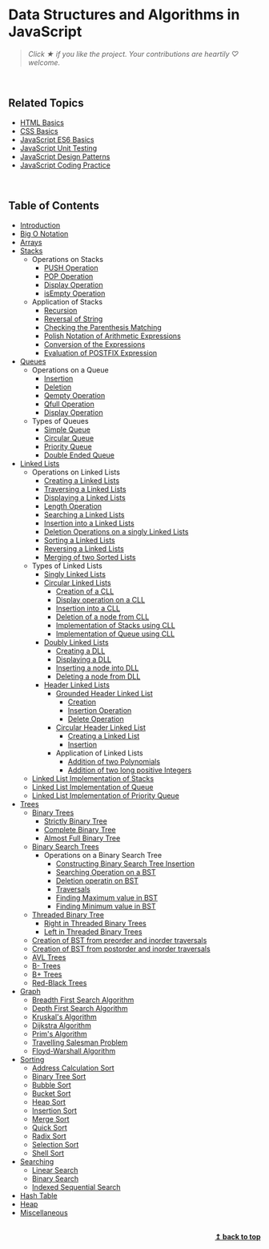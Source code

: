 # Data Structures and Algorithms in JavaScript

> *Click &#9733; if you like the project. Your contributions are heartily ♡ welcome.*

<br/>

## Related Topics

* [HTML Basics](https://github.com/learning-zone/html-basics)
* [CSS Basics](https://github.com/learning-zone/css-basics)
* [JavaScript ES6 Basics](https://github.com/learning-zone/javascript-es6-basics)
* [JavaScript Unit Testing](https://github.com/learning-zone/javascript-unit-testing)
* [JavaScript Design Patterns](https://github.com/learning-zone/javascript-design-patterns)
* [JavaScript Coding Practice](https://github.com/learning-zone/javascript-coding-practice)

<br/>

## Table of Contents

* [Introduction](#-introduction)
* [Big O Notation](#-big-o-notation)
* [Arrays](#-arrays)
* [Stacks](#-stacks)
    * Operations on Stacks
        * [PUSH Operation](#-push-operation)
        * [POP Operation](#-pop-operation)
        * [Display Operation](#-display-operation)
        * [isEmpty Operation](#-isempty-operation)
    * Application of Stacks
        * [Recursion](#-recursion)
        * [Reversal of String](#-reversal-of-string)
        * [Checking the Parenthesis Matching](#-checking-the-parenthesis-matching)
        * [Polish Notation of Arithmetic Expressions](#-polish-notation-of-arithmetic-expressions)
        * [Conversion of the Expressions](#-conversion-of-the-expressions)
        * [Evaluation of POSTFIX Expression](#-evaluation-of-postfix-expression)
* [Queues](#-queues)
    * Operations on a Queue
        * [Insertion](#-insertion)
        * [Deletion](#-deletion)
        * [Qempty Operation](#-qempty-operation)
        * [Qfull Operation](#-qfull-operation)
        * [Display Operation](#-display-operation)
    * Types of Queues
        * [Simple Queue](#-simple-queue)
        * [Circular Queue](#-circular-queue)
        * [Priority Queue](#-priority-queue)
        * [Double Ended Queue](#-double-ended-queue)
* [Linked Lists](#-linked-lists)
    * Operations on Linked Lists
        * [Creating a Linked Lists](#-creating-a-lined-lists)
        * [Traversing a Linked Lists](#-creating-a-lined-lists)
        * [Displaying a Linked Lists](#-creating-a-lined-lists)
        * [Length Operation](#-creating-a-lined-lists)
        * [Searching a Linked Lists](#-creating-a-lined-lists)
        * [Insertion into a Linked Lists](#-creating-a-lined-lists)
        * [Deletion Operations on a singly Linked Lists](#-creating-a-lined-lists)
        * [Sorting a Linked Lists](#-creating-a-lined-lists)
        * [Reversing a Linked Lists](#-creating-a-lined-lists)
        * [Merging of two Sorted Lists](#-creating-a-lined-lists)
    * Types of Linked Lists
        * [Singly Linked Lists](#-singly-linked-lists)
        * [Circular Linked Lists](#-circular-singly-linked-lists)
            * [Creation of a CLL](#-creation-of-a-circular-linked-list)
            * [Display operation on a CLL](#-creation-of-a-circular-linked-list)
            * [Insertion into a CLL](#-creation-of-a-circular-linked-list)
            * [Deletion of a node from CLL](#-creation-of-a-circular-linked-list)
            * [Implementation of Stacks using CLL](#-creation-of-a-circular-linked-list)
            * [Implementation of Queue using CLL](#-creation-of-a-circular-linked-list)
        * [Doubly Linked Lists](#-doubly-linked-lists)
            * [Creating a DLL](#-creating-a-dll)
            * [Displaying a DLL](#-displaying-a-dll)
            * [Inserting a node into DLL](#-Inserting-a-node-into-dll)
            * [Deleting a node from DLL](#-deleting-a-node-from-dll)
        * [Header Linked Lists](#-header-linked-lists)
            * [Grounded Header Linked List](#-grounded-header-linked-list)
                * [Creation](#-creation)
                * [Insertion Operation](#-insertion-operation)
                * [Delete Operation](#-delete-operation)
            * [Circular Header Linked List](#-circular-header-linked-list)
                * [Creating a Linked List](#-creating-a-linked-list)
                * [Insertion](#-insertion)
            * Application of Linked Lists
                * [Addition of two Polynomials](#-addition-of-two-polynomials)
                * [Addition of two long positive Integers](#-addition-of-two-long-positive-integers)
    * [Linked List Implementation of Stacks](#-linked-list-implementation-of-stacks)
    * [Linked List Implementation of Queue](#-linked-list-implementation-of-queue)
    * [Linked List Implementation of Priority Queue](#-linked-list-implementation-of-priority-queue)
* [Trees](#-trees)
    * [Binary Trees](#-binary-tree)
        * [Strictly Binary Tree](#-strictly-binary-tree)
        * [Complete Binary Tree](#-complete-binary-tree)
        * [Almost Full Binary Tree](#-almost-full-binary-tree)
    * [Binary Search Trees](#-binary-search-tree)
        * Operations on a Binary Search Tree
            * [Constructing Binary Search Tree Insertion](#-constructing-binary-search-tree)
            * [Searching Operation on a BST](#-searching-operation-on-a-bst)
            * [Deletion operatin on BST](#-deletion-operatin-on-bst)
            * [Traversals](#-traversals)
            * [Finding Maximum value in BST](#-finding-maximum-value-in-bst)
            * [Finding Minimum value in BST](#-finding-minimum-value-in-bst)
    * [Threaded Binary Tree](#threaded-binary-tree)
        * [Right in Threaded Binary Trees](#-right-in-threaded-binary-trees)
        * [Left in Threaded Binary Trees](#-Left-in-threaded-binary-trees)
    * [Creation of BST from preorder and inorder traversals](#-creation-of-bst-from-preorder-and-inorder-traversals)
    * [Creation of BST from postorder and inorder traversals](#-creation-of-bst-from-postorder-and-inorder-traversals)
    * [AVL Trees](#-avl-tree)
    * [B- Trees](#-b-tree)
    * [B+ Trees](#-b-tree)
    * [Red-Black Trees](#-red-black-tree)
* [Graph](#-graph)
    * [Breadth First Search Algorithm](#-breadth-first-search-algorithm)
    * [Depth First Search Algorithm](#-depth-first-search-algorithm)
    * [Kruskal\'s Algorithm](#-Kruskals-algorithm)
    * [Dijkstra Algorithm](#-dijkstra-algorithm)
    * [Prim\'s Algorithm](#-prims-algorithm)
    * [Travelling Salesman Problem](#-travelling-salesman-problem)
    * [Floyd-Warshall Algorithm](#-floyd-warshall-algorithm)
* [Sorting](#-sorting-algorithms)
    * [Address Calculation Sort](#-address-calculation-sort)
    * [Binary Tree Sort](#-binary-tree-sort)
    * [Bubble Sort](#-bubble-sort)
    * [Bucket Sort](#-bucket-sort)
    * [Heap Sort](#-heap-sort)
    * [Insertion Sort](#-insertion-sort)
    * [Merge Sort](#-merge-sort)
    * [Quick Sort](#-quick-sort)
    * [Radix Sort](#-radix-sort)
    * [Selection Sort](#-selection-sort)
    * [Shell Sort](#-shell-sort)
* [Searching](#-searching-algorithms)
    * [Linear Search](#-linear-search)
    * [Binary Search](#-binary-search)
    * [Indexed Sequential Search](#-indexed-sequential-search)
* [Hash Table](#-hash-table)
* [Heap](#-heap)
* [Miscellaneous](#-miscellaneous)

<br/>

<div align="right">
    <b><a href="#table-of-contents">↥ back to top</a></b>
</div>
